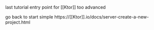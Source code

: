 last tutorial entry point for [[Ktor]] too advanced

go back to start simple
https://[[Ktor]].io/docs/server-create-a-new-project.html

